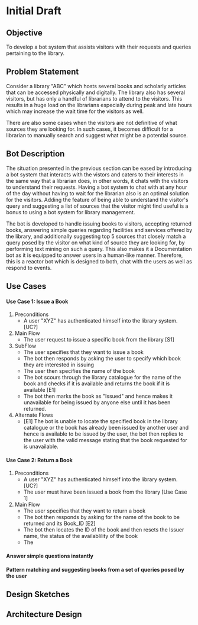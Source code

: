 # Initial Draft 

## Objective 
To develop a bot system that assists visitors with their requests and queries pertaining to the library. 
## Problem Statement  
Consider a library "ABC" which hosts several books and scholarly articles that can be accessed physically and digitally. The library also has several visitors, but has only a handful of librarians to attend to the visitors. This results in a huge load on the librarians especially during peak and late hours which may increase the wait time for the visitors as well. 

There are also some cases when the visitors are not definitive of what sources they are looking for. In such cases, it becomes difficult for a librarian to manually search and suggest what might be a potential source.

## Bot Description

The situation presented in the previous section can be eased by introducing a bot system that interacts with the vistors and caters to their interests in the same way that a librarian does, in other words, it chats with the visitors to understand their requests. Having a bot system to chat with at any hour of the day without having to wait for the librarian also is an optimal solution for the visitors. Adding the feature of being able to understand the visitor's query and suggesting a list of sources that the visitor might find useful is a bonus to using a bot system for library management.  

The bot is developed to handle issuing books to visitors, accepting returned books, answering simple queries regarding facilities and services offered by the library, and additionally suggesting top 5 sources that closely match a query posed by the visitor on what kind of source they are looking for, by performing text mining on such a query. This also makes it a Documentation bot as it is equipped to answer users in a human-like manner. Therefore, this is a reactor bot which is designed to both, chat with the users as well as respond to events.

## Use Cases 
#### Use Case 1: Issue a Book 
1. Preconditions 
   - A user "XYZ" has authenticated himself into the library system. [UC?]
2. Main Flow 
   - The user request to issue a specific book from the library [S1]
3. SubFlow 
   - The user specifies that they want to issue a book
   - The bot then responds by asking the user to specify which book they are interested in issuing 
   - The user then specifies the name of the book
   - The bot scours through the library catalogue for the name of the book and checks if it is available and returns the book if it is available [E1]
   - The bot then marks the book as "Issued" and hence makes it unavailable for being issued by anyone else until it has been returned. 
4. Alternate Flows
   - [E1] The bot is unable to locate the specified book in the library catalogue or the book has already been issued by another user and hence is available to be issued by the user,  the bot then replies to the user with the valid message stating that the book requested for is unavailable. 
        
#### Use Case 2: Return a Book 
1. Preconditions 
   - A user "XYZ" has authenticated himself into the library system. [UC?]
   - The user must have been issued a book from the library [Use Case 1]
2. Main Flow 
   - The user specifies that they want to return a book 
   - The bot then responds by asking for the name of the book to be returned and its Book_ID [E2]
   - The bot then locates the ID of the book and then resets the Issuer name, the status of the availablility of the book
   - The 
#### Answer simple questions instantly
#### Pattern matching and suggesting books from a set of queries posed by the user 
## Design Sketches 
## Architecture Design 


